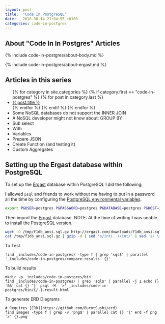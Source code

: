 ```yaml
---
layout: post
title:  "Code In PostgreSQL"
date:   2018-08-14 21:04:55 +0100
categories: code-in-postgres
---
```


## About "Code In In Postgres" Articles

{% include code-in-postgres/about-body.md %}

{% include code-in-postgres/about-ergast.md %}

## Articles in this series

<ul>
  {% for category in site.categories %}
    {% if category.first == "code-in-postgres" %}
      {% for post in category.last %}
        <li><a href="{{ post.url }}">{{ post.title }}</a></li>
      {% endfor %}
    {% endif %}
  {% endfor %}
  <li>Some NoSQL databases do not support the INNER JOIN</li>
  <li>A NoSQL developer might not know about: GROUP BY</li>
  <li>Sub select</li>
  <li>With</li>
  <li>Variables</li>
  <li>Prepare JSON</li>
  <li>Create Function (and testing it)</li>
  <li>Custom Aggregates</li>
</ul>

## Setting up the Ergast database within PostgreSQL

To set up the [Ergast](https://ergast.com/mrd) database within PostgreSQL I did the following:

I allowed `psql` and friends to work without me having to put in a password all the time by configuring the [PostgreSQL environmental variables](https://www.postgresql.org/docs/current/libpq-envars.html).

```sh
export PGUSER=postgres PGPASSWORD=postgres PGDATABASE=postgres PGHOST=127.0.0.1
```

Then import the [Ergast](http://ergast.com/) database. NOTE: At the time of writing I was unable to install the PostgreSQL version.

```sh
wget -O /tmp/f1db_ansi.sql.gz http://ergast.com/downloads/f1db_ansi.sql.gz
cat /tmp/f1db_ansi.sql.gz | gzip -d | sed 's/int(..)/int/' | sed 's/ \+AUTO_INCREMENT//' |  sed "s/\\\'/\'\'/g" |  sed 's/UNIQUE KEY \"\(\w\+\)\"/UNIQUE /' | sed 's/^ *KEY .*(\"\(.*\)\")/CHECK ("\1" > 0)/' | sed 's/ date NOT NULL DEFAULT .0000.*,/ date,/'| psql
```

To Test

    find _includes/code-in-postgres/ -type f | grep 'sql$' | parallel '_includes/code-in-postgres/compare-results  {}'

To build results

    mkdir -p _includes/code-in-postgres/bin
    find _includes/code-in-postgres/ | grep 'sql$' | parallel -j 1 echo {} '&&' cat {} '|' psql -H  '>' _includes/code-in-postgres/bin/{/.}.result.html

To generate ERD Diagrams

    # Requires [ERD](https://github.com/BurntSushi/erd) 
    find images -type f | grep -v 'png$' | parallel cat {} '|' erd -f png '>' {}.png

 
